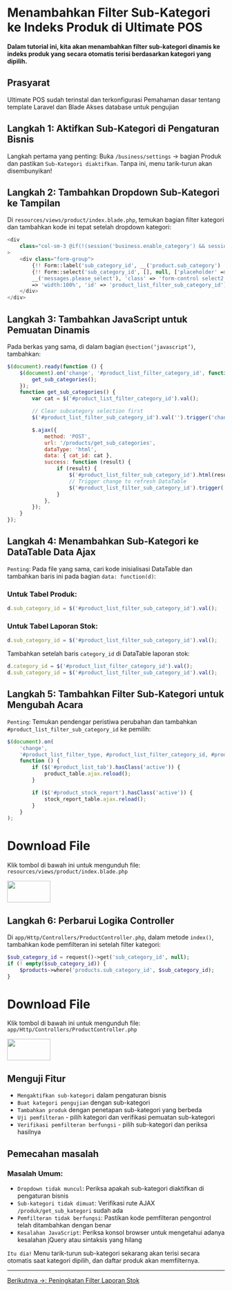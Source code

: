 # Menambahkan Filter Sub-Kategori ke Indeks Produk di Ultimate POS

**Dalam tutorial ini, kita akan menambahkan filter sub-kategori dinamis ke indeks produk yang secara otomatis terisi berdasarkan kategori yang dipilih.**

## Prasyarat
Ultimate POS sudah terinstal dan terkonfigurasi
Pemahaman dasar tentang template Laravel dan Blade
Akses database untuk pengujian

## Langkah 1: Aktifkan Sub-Kategori di Pengaturan Bisnis
Langkah pertama yang penting: Buka `/business/settings` → bagian Produk dan pastikan `Sub-Kategori diaktifkan`. Tanpa ini, menu tarik-turun akan disembunyikan!

## Langkah 2: Tambahkan Dropdown Sub-Kategori ke Tampilan
Di `resources/views/product/index.blade.php`, temukan bagian filter kategori dan tambahkan kode ini tepat setelah dropdown kategori:

```php
<div
    class="col-sm-3 @if(!(session('business.enable_category') && session('business.enable_sub_category'))) hide @endif"
>
    <div class="form-group">
        {!! Form::label('sub_category_id', __('product.sub_category') . ':') !!}
        {!! Form::select('sub_category_id', [], null, ['placeholder' =>
        __('messages.please_select'), 'class' => 'form-control select2','style'
        => 'width:100%', 'id' => 'product_list_filter_sub_category_id']); !!}
    </div>
</div>
```
## Langkah 3: Tambahkan JavaScript untuk Pemuatan Dinamis

Pada berkas yang sama, di dalam bagian `@section(‘javascript’)`, tambahkan:

```js
$(document).ready(function () {
    $(document).on('change', '#product_list_filter_category_id', function () {
        get_sub_categories();
    });
    function get_sub_categories() {
        var cat = $('#product_list_filter_category_id').val();

        // Clear subcategory selection first
        $('#product_list_filter_sub_category_id').val('').trigger('change');

        $.ajax({
            method: 'POST',
            url: '/products/get_sub_categories',
            dataType: 'html',
            data: { cat_id: cat },
            success: function (result) {
                if (result) {
                    $('#product_list_filter_sub_category_id').html(result);
                    // Trigger change to refresh DataTable
                    $('#product_list_filter_sub_category_id').trigger('change');
                }
            },
        });
    }
});
```
## Langkah 4: Menambahkan Sub-Kategori ke DataTable Data Ajax

`Penting`: Pada file yang sama, cari kode inisialisasi DataTable dan tambahkan baris ini pada bagian `data: function(d)`:

### Untuk Tabel Produk:
```js
d.sub_category_id = $('#product_list_filter_sub_category_id').val();
```
### Untuk Tabel Laporan Stok:

```js
d.sub_category_id = $('#product_list_filter_sub_category_id').val();
```
Tambahkan setelah baris `category_id` di DataTable laporan stok:
```js
d.category_id = $('#product_list_filter_category_id').val();
d.sub_category_id = $('#product_list_filter_sub_category_id').val();
```

## Langkah 5: Tambahkan Filter Sub-Kategori untuk Mengubah Acara

`Penting`: Temukan pendengar peristiwa perubahan dan tambahkan `#product_list_filter_sub_category_id` ke pemilih:

```js
$(document).on(
    'change',
    '#product_list_filter_type, #product_list_filter_category_id, #product_list_filter_brand_id, #product_list_filter_unit_id, #product_list_filter_tax_id, #location_id, #active_state, #repair_model_id, #product_list_filter_sub_category_id',
    function () {
        if ($('#product_list_tab').hasClass('active')) {
            product_table.ajax.reload();
        }

        if ($('#product_stock_report').hasClass('active')) {
            stock_report_table.ajax.reload();
        }
    }
);
```

# Download File

Klik tombol di bawah ini untuk mengunduh file:
`resources/views/product/index.blade.php`

[<img src="https://as1.ftcdn.net/jpg/00/30/14/94/1000_F_30149473_uM8rqqkj6aGbnkINikbbbVSOwa4jsTed.jpg" width="100" height="50" />](https://drive.google.com/file/d/1RGPAiZoHBV_80RDnG2tFELoKIYN-CVzf/view?usp=drive_link)

## Langkah 6: Perbarui Logika Controller

Di `app/Http/Controllers/ProductController.php`, dalam metode `index()`, tambahkan kode pemfilteran ini setelah filter kategori:

```php
$sub_category_id = request()->get('sub_category_id', null);
if (! empty($sub_category_id)) {
    $products->where('products.sub_category_id', $sub_category_id);
}
```

# Download File

Klik tombol di bawah ini untuk mengunduh file:
`app/Http/Controllers/ProductController.php`

[<img src="https://as1.ftcdn.net/jpg/00/30/14/94/1000_F_30149473_uM8rqqkj6aGbnkINikbbbVSOwa4jsTed.jpg" width="100" height="50" />](https://drive.google.com/file/d/1_O6h2hPiqxDyeJvLB-kHDcpXGUr2LNy8/view?usp=drive_link)

## Menguji Fitur
- `Mengaktifkan sub-kategori` dalam pengaturan bisnis
- `Buat kategori pengujian` dengan sub-kategori
- `Tambahkan produk` dengan penetapan sub-kategori yang berbeda
- `Uji pemfilteran` - pilih kategori dan verifikasi pemuatan sub-kategori
- `Verifikasi pemfilteran berfungsi` - pilih sub-kategori dan periksa hasilnya

## Pemecahan masalah
### Masalah Umum:

- `Dropdown tidak muncul`: Periksa apakah sub-kategori diaktifkan di pengaturan bisnis
- `Sub-kategori tidak dimuat`: Verifikasi rute AJAX `/produk/get_sub_kategori` sudah ada
- `Pemfilteran tidak berfungsi`: Pastikan kode pemfilteran pengontrol telah ditambahkan dengan benar
- `Kesalahan JavaScript`: Periksa konsol browser untuk mengetahui adanya kesalahan jQuery atau sintaksis yang hilang

`Itu dia!` Menu tarik-turun sub-kategori sekarang akan terisi secara otomatis saat kategori dipilih, dan daftar produk akan memfilternya.

---

[Berikutnya →: Peningkatan Filter Laporan Stok](2.md)